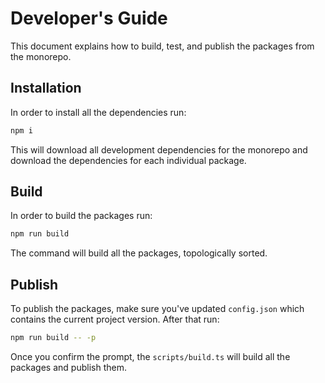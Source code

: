 # Developer's Guide

This document explains how to build, test, and publish the packages from the monorepo.

## Installation

In order to install all the dependencies run:

```bash
npm i
```

This will download all development dependencies for the monorepo and download the dependencies for each individual package.

## Build

In order to build the packages run:

```bash
npm run build
```

The command will build all the packages, topologically sorted.

## Publish

To publish the packages, make sure you've updated `config.json` which contains the current project version. After that run:

```bash
npm run build -- -p
```

Once you confirm the prompt, the `scripts/build.ts` will build all the packages and publish them.
